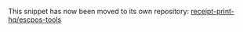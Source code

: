 This snippet has now been moved to its own repository: [receipt-print-hq/escpos-tools](https://github.com/receipt-print-hq/escpos-tools)
